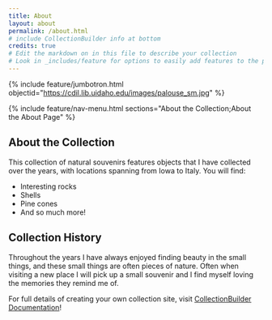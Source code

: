 ```yaml
---
title: About
layout: about
permalink: /about.html
# include CollectionBuilder info at bottom
credits: true
# Edit the markdown on in this file to describe your collection
# Look in _includes/feature for options to easily add features to the page
---
```


{% include feature/jumbotron.html objectid="https://cdil.lib.uidaho.edu/images/palouse_sm.jpg" %}

{% include feature/nav-menu.html sections="About the Collection;About the About Page" %}

## About the Collection

This collection of natural souvenirs features objects that I have collected over the years, with locations spanning from Iowa to Italy. You will find:

- Interesting rocks
- Shells
- Pine cones
- And so much more!

## Collection History

Throughout the years I have always enjoyed finding beauty in the small things, and these small things are often pieces of nature. Often when visiting a new place I will pick up a small souvenir and I find myself loving the memories they remind me of.

For full details of creating your own collection site, visit [CollectionBuilder Documentation](https://collectionbuilder.github.io/cb-docs/)!
